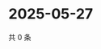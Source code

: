 # 2025-05-27

共 0 条

<!-- BEGIN ZHIHUQUESTIONS -->
<!-- 最后更新时间 Tue May 27 2025 18:12:57 GMT+0800 (China Standard Time) -->

<!-- END ZHIHUQUESTIONS -->
